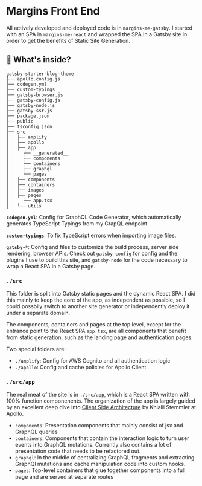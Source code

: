 # Margins Front End

All actively developed and deployed code is in `margins-me-gatsby`. I started with an SPA in `margins-me-react` and wrapped the SPA in a Gatsby site in order to get the benefits of Static Site Generation.

## 🧐 What's inside?

```text
gatsby-starter-blog-theme
├── apollo.config.js
├── codegen.yml
├── custom-typings
├── gatsby-browser.js
├── gatsby-config.js
├── gatsby-node.js
├── gatsby-ssr.js
├── package.json
├── public
├── tsconfig.json
├── src
│   ├── amplify
│   ├── apollo
│   ├── app
│     ├── __generated__
│     ├── components
│     ├── containers
│     ├── graphql
│     └── pages
│   ├── components
│   ├── containers
│   ├── images
│   ├── pages
│     ├── app.tsx
│   └── utils
```

**`codegen.yml`**: Config for GraphQL Code Generator, which automatically generates TypeScript Typings from my GrapQL endpoint.

**`custom-typings`**: To fix TypeScript errors when importing image files.

**`gatsby-*`**: Config and files to customize the build process, server side rendering, browser APIs. Check out `gatsby-config` for config and the plugins I use to build this site, and `gatsby-node` for the code necessary to wrap a React SPA in a Gatsby page.

### `./src`

This folder is split into Gatsby static pages and the dynamic React SPA. I did this mainly to keep the core of the app, as independent as possible, so I could possbily switch to another site generator or independently deploy it under a separate domain.

The components, containers and pages at the top level, except for the entrance point to the React SPA `app.tsx`, are all components that benefit from static generation, such as the landing page and authentication pages.

Two special folders are:

- `./amplify`: Config for AWS Cognito and all authentication logic
- `./apollo`: Config and cache policies for Apollo Client

### `./src/app`
The real meat of the site is in `./src/app`, which is a React SPA written with 100% function componenents. The organization of the app is largely guided by an excellent deep dive into [Client Side Architecture](https://www.apollographql.com/blog/apollo-client-client-side-architecture-basics/) by Khlalil Stemmler at Apollo.

- `components`: Presentation components that mainly consist of jsx and GraphQL queries
- `containers`: Components that contain the interaction logic to turn user events into GraphQL mutations. Currently also contains a lot of presentation code that needs to be refactored out.
- `graphql`: In the middle of centralizing GraphQL fragments and extracting GraphQl mutations and cache manipulation code into custom hooks.
- `pages`: Top-level containers that glue together components into a full page and are served at separate routes